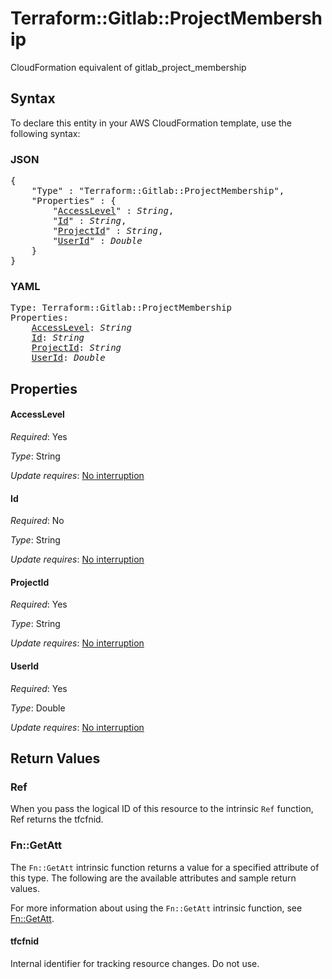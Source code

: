 # Terraform::Gitlab::ProjectMembership

CloudFormation equivalent of gitlab_project_membership

## Syntax

To declare this entity in your AWS CloudFormation template, use the following syntax:

### JSON

<pre>
{
    "Type" : "Terraform::Gitlab::ProjectMembership",
    "Properties" : {
        "<a href="#accesslevel" title="AccessLevel">AccessLevel</a>" : <i>String</i>,
        "<a href="#id" title="Id">Id</a>" : <i>String</i>,
        "<a href="#projectid" title="ProjectId">ProjectId</a>" : <i>String</i>,
        "<a href="#userid" title="UserId">UserId</a>" : <i>Double</i>
    }
}
</pre>

### YAML

<pre>
Type: Terraform::Gitlab::ProjectMembership
Properties:
    <a href="#accesslevel" title="AccessLevel">AccessLevel</a>: <i>String</i>
    <a href="#id" title="Id">Id</a>: <i>String</i>
    <a href="#projectid" title="ProjectId">ProjectId</a>: <i>String</i>
    <a href="#userid" title="UserId">UserId</a>: <i>Double</i>
</pre>

## Properties

#### AccessLevel

_Required_: Yes

_Type_: String

_Update requires_: [No interruption](https://docs.aws.amazon.com/AWSCloudFormation/latest/UserGuide/using-cfn-updating-stacks-update-behaviors.html#update-no-interrupt)

#### Id

_Required_: No

_Type_: String

_Update requires_: [No interruption](https://docs.aws.amazon.com/AWSCloudFormation/latest/UserGuide/using-cfn-updating-stacks-update-behaviors.html#update-no-interrupt)

#### ProjectId

_Required_: Yes

_Type_: String

_Update requires_: [No interruption](https://docs.aws.amazon.com/AWSCloudFormation/latest/UserGuide/using-cfn-updating-stacks-update-behaviors.html#update-no-interrupt)

#### UserId

_Required_: Yes

_Type_: Double

_Update requires_: [No interruption](https://docs.aws.amazon.com/AWSCloudFormation/latest/UserGuide/using-cfn-updating-stacks-update-behaviors.html#update-no-interrupt)

## Return Values

### Ref

When you pass the logical ID of this resource to the intrinsic `Ref` function, Ref returns the tfcfnid.

### Fn::GetAtt

The `Fn::GetAtt` intrinsic function returns a value for a specified attribute of this type. The following are the available attributes and sample return values.

For more information about using the `Fn::GetAtt` intrinsic function, see [Fn::GetAtt](https://docs.aws.amazon.com/AWSCloudFormation/latest/UserGuide/intrinsic-function-reference-getatt.html).

#### tfcfnid

Internal identifier for tracking resource changes. Do not use.

